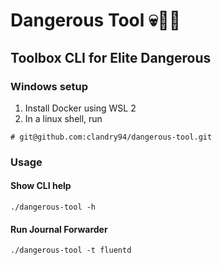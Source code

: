 # Dangerous Tool 💀🌌🚀
## Toolbox CLI for Elite Dangerous

### Windows setup
1) Install Docker using WSL 2
2) In a linux shell, run
```
# git@github.com:clandry94/dangerous-tool.git
```

### Usage

#### Show CLI help
```
./dangerous-tool -h
```

#### Run Journal Forwarder
```
./dangerous-tool -t fluentd
```
